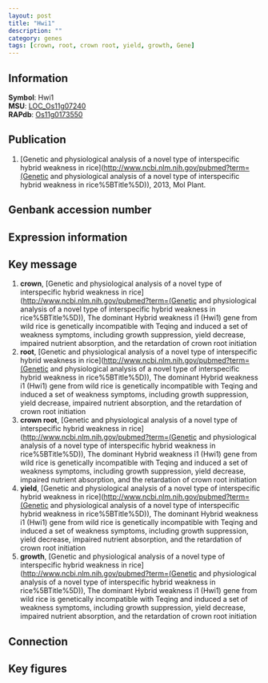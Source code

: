 ```yaml
---
layout: post
title: "Hwi1"
description: ""
category: genes
tags: [crown, root, crown root, yield, growth, Gene]
---
```


## Information
__Symbol__: Hwi1  
__MSU__: [LOC_Os11g07240](http://rice.plantbiology.msu.edu/cgi-bin/ORF_infopage.cgi?orf=LOC_Os11g07240)  
__RAPdb__: [Os11g0173550](http://rapdb.dna.affrc.go.jp/viewer/gbrowse_details/irgsp1?name=Os11g0173550)  

## Publication
1. [Genetic and physiological analysis of a novel type of interspecific hybrid weakness in rice](http://www.ncbi.nlm.nih.gov/pubmed?term=(Genetic and physiological analysis of a novel type of interspecific hybrid weakness in rice%5BTitle%5D)), 2013, Mol Plant.

## Genbank accession number

## Expression information

## Key message
1. __crown__, [Genetic and physiological analysis of a novel type of interspecific hybrid weakness in rice](http://www.ncbi.nlm.nih.gov/pubmed?term=(Genetic and physiological analysis of a novel type of interspecific hybrid weakness in rice%5BTitle%5D)),  The dominant Hybrid weakness i1 (Hwi1) gene from wild rice is genetically incompatible with Teqing and induced a set of weakness symptoms, including growth suppression, yield decrease, impaired nutrient absorption, and the retardation of crown root initiation
2. __root__, [Genetic and physiological analysis of a novel type of interspecific hybrid weakness in rice](http://www.ncbi.nlm.nih.gov/pubmed?term=(Genetic and physiological analysis of a novel type of interspecific hybrid weakness in rice%5BTitle%5D)),  The dominant Hybrid weakness i1 (Hwi1) gene from wild rice is genetically incompatible with Teqing and induced a set of weakness symptoms, including growth suppression, yield decrease, impaired nutrient absorption, and the retardation of crown root initiation
3. __crown root__, [Genetic and physiological analysis of a novel type of interspecific hybrid weakness in rice](http://www.ncbi.nlm.nih.gov/pubmed?term=(Genetic and physiological analysis of a novel type of interspecific hybrid weakness in rice%5BTitle%5D)),  The dominant Hybrid weakness i1 (Hwi1) gene from wild rice is genetically incompatible with Teqing and induced a set of weakness symptoms, including growth suppression, yield decrease, impaired nutrient absorption, and the retardation of crown root initiation
4. __yield__, [Genetic and physiological analysis of a novel type of interspecific hybrid weakness in rice](http://www.ncbi.nlm.nih.gov/pubmed?term=(Genetic and physiological analysis of a novel type of interspecific hybrid weakness in rice%5BTitle%5D)),  The dominant Hybrid weakness i1 (Hwi1) gene from wild rice is genetically incompatible with Teqing and induced a set of weakness symptoms, including growth suppression, yield decrease, impaired nutrient absorption, and the retardation of crown root initiation
5. __growth__, [Genetic and physiological analysis of a novel type of interspecific hybrid weakness in rice](http://www.ncbi.nlm.nih.gov/pubmed?term=(Genetic and physiological analysis of a novel type of interspecific hybrid weakness in rice%5BTitle%5D)),  The dominant Hybrid weakness i1 (Hwi1) gene from wild rice is genetically incompatible with Teqing and induced a set of weakness symptoms, including growth suppression, yield decrease, impaired nutrient absorption, and the retardation of crown root initiation

## Connection

## Key figures


